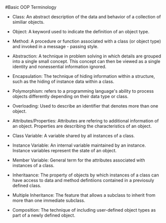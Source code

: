 #Basic OOP Terminology

- Class: An abstract description of the data and behavior of a collection of similiar objects.

- Object: A keyword used to indicate the definition of an object type. 

- Method: A procedure or function associated with a class (or object type) and invoked in a message - passing style. 

- Abstraction: A technique in problem solving in which details are grouped into a single small concept. This concept can then be viewed 
as a single identity and nonessential information ignored. 

- Encapsulation: The technique of hiding information within a structure, such as the hiding of instance data within a class. 

- Polymorphism: refers to a programming language's ability to process objects differently depending on their data type or class.

- Overloading: Used to describe an identifier that denotes more than one object.

- Attributes/Properties: Attributes are refering to additional information of an object. Properties are describing the characteristics of an object.

- Class Variable: A variable shared by all instances of a class. 

- Instance Variable: An internal variable maintained by an instance. Instance variables represent the state of an object.

- Member Variable: General term for the attributes associated with instances of a class. 

 - Inheritaance: The property of objects by which instances of a class can have access to data and method defintiions contained in a previosuly defined class. 
 
 - Multiple Inheritance: The feature that allows a subclass to inherit from more than one immediate subclass. 
 
 - Composition: The technique of including user-defined object types as part of a newly defined object. 
